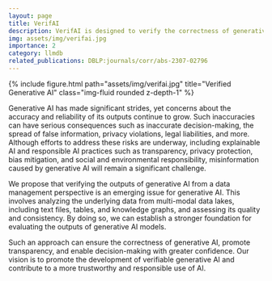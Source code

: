 ```yaml
---
layout: page
title: VerifAI
description: VerifAI is designed to verify the correctness of generative AI using multi-modal data lakes.
img: assets/img/verifai.jpg
importance: 2
category: llmdb
related_publications: DBLP:journals/corr/abs-2307-02796
---
```


<div class="row">
    <div class="col-sm mt-3 mt-md-0">
        {% include figure.html path="assets/img/verifai.jpg" title="Verified Generative AI" class="img-fluid rounded z-depth-1" %}
    </div>
</div>


Generative AI has made significant strides, yet concerns about the accuracy and reliability of its outputs continue to grow. Such inaccuracies can have serious consequences such as inaccurate decision-making, the spread of false information, privacy violations, legal liabilities, and more. Although efforts to address these
risks are underway, including explainable AI and responsible AI practices such as transparency, privacy protection, bias mitigation, and social and environmental responsibility, misinformation caused by generative AI will remain a significant challenge. 

We propose that verifying the outputs of generative AI from a data management
perspective is an emerging issue for generative AI. This involves analyzing the underlying data from multi-modal data lakes, including text files, tables, and knowledge graphs, and assessing its quality and consistency. By doing so, we can establish a stronger foundation for evaluating the outputs of generative AI models. 

Such an approach can ensure the correctness of generative AI, promote transparency, and enable decision-making with greater confidence. Our vision is to promote the development of verifiable generative AI and contribute to a more trustworthy and responsible use of AI.